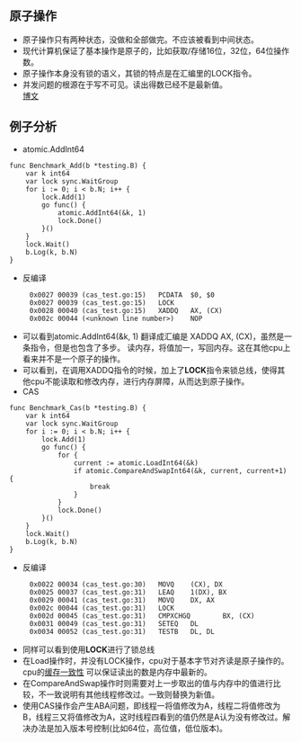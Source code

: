 ## 原子操作
* 原子操作只有两种状态，没做和全部做完。不应该被看到中间状态。
* 现代计算机保证了基本操作是原子的，比如获取/存储16位，32位，64位操作数。  
* 原子操作本身没有锁的语义，其锁的特点是在汇编里的LOCK指令。  
* 并发问题的根源在于写不可见。读出得数已经不是最新值。  
[博文](https://zhuanlan.zhihu.com/p/26159285)
## 例子分析
* atomic.AddInt64
````
func Benchmark_Add(b *testing.B) {
	var k int64
	var lock sync.WaitGroup
	for i := 0; i < b.N; i++ {
		lock.Add(1)
		go func() {
			atomic.AddInt64(&k, 1)
			lock.Done()
		}()
	}
	lock.Wait()
	b.Log(k, b.N)
}
````
   * 反编译
   ````
        0x0027 00039 (cas_test.go:15)   PCDATA  $0, $0
        0x0027 00039 (cas_test.go:15)   LOCK
        0x0028 00040 (cas_test.go:15)   XADDQ   AX, (CX)
        0x002c 00044 (<unknown line number>)    NOP
   ````
   * 可以看到atomic.AddInt64(&k, 1) 翻译成汇编是 XADDQ   AX, (CX)，虽然是一条指令，但是也包含了多步。
   读内存，将值加一，写回内存。这在其他cpu上看来并不是一个原子的操作。
   * 可以看到，在调用XADDQ指令的时候，加上了**LOCK**指令来锁总线，使得其他cpu不能读取和修改内存，进行内存屏障，从而达到原子操作。
* CAS
````
func Benchmark_Cas(b *testing.B) {
	var k int64
	var lock sync.WaitGroup
	for i := 0; i < b.N; i++ {
		lock.Add(1)
		go func() {
			for {
				current := atomic.LoadInt64(&k)
				if atomic.CompareAndSwapInt64(&k, current, current+1) {
					break
				}
			}
			lock.Done()
		}()
	}
	lock.Wait()
	b.Log(k, b.N)
}
````
   * 反编译
   ````
        0x0022 00034 (cas_test.go:30)   MOVQ    (CX), DX
        0x0025 00037 (cas_test.go:31)   LEAQ    1(DX), BX
        0x0029 00041 (cas_test.go:31)   MOVQ    DX, AX
        0x002c 00044 (cas_test.go:31)   LOCK
        0x002d 00045 (cas_test.go:31)   CMPXCHGQ        BX, (CX)
        0x0031 00049 (cas_test.go:31)   SETEQ   DL
        0x0034 00052 (cas_test.go:31)   TESTB   DL, DL
   ````
   * 同样可以看到使用**LOCK**进行了锁总线
   * 在Load操作时，并没有LOCK操作，cpu对于基本字节对齐读是原子操作的。cpu的[缓存一致性](https://blog.csdn.net/mingwulipo/article/details/89845156) 可以保证读出的数是内存中最新的。
   * 在CompareAndSwap操作时则需要对上一步取出的值与内存中的值进行比较，不一致说明有其他线程修改过。一致则替换为新值。
   * 使用CAS操作会产生ABA问题，即线程一将值修改为A，线程二将值修改为B，线程三又将值修改为A，这时线程四看到的值仍然是A认为没有修改过。解决办法是加入版本号控制(比如64位，高位值，低位版本)。